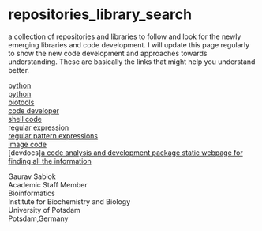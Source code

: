 # repositories_library_search
a collection of repositories and libraries to follow and look for the newly emerging libraries and code development. I will update this page regularly to show the new code development and approaches towards understanding. These are basically the links that might help you understand better. 

[python](https://pybuddy.com/) \
[python](https://pythonrepo.com/) \
[biotools](https://bio.tools/) \
[code developer](https://bloggingfordevs.com/trends/) \
[shell code](explainshell.com) \
[regular expression](autoregex.xyz) \
[regular pattern expressions](regex101.com) \
[image code](codeimage.dev) \
[devdocs][a code analysis and development package static webpage for finding all the information](https://devdocs.io/) 



Gaurav Sablok \
Academic Staff Member \
Bioinformatics \
Institute for Biochemistry and Biology \
University of Potsdam \
Potsdam,Germany
